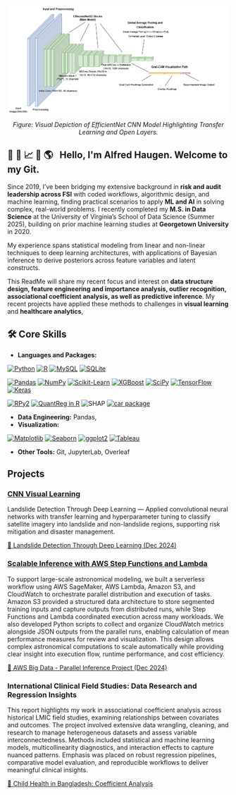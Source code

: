 
<div align="center">
<img src="https://github.com/alfskoyen/alfskoyen/blob/main/support/Landslide_ENB3_model_drawio.png?raw=true"alt="Visual Depiction of Proposed CNN EfficientNet Model w/ Transfer Learning" width="700"/>
<p><em>Figure: Visual Depiction of EfficientNet CNN Model Highlighting Transfer Learning and Open Layers.</em></p>
</div>



## :milky_way: :triangular_ruler: :chart_with_upwards_trend: :bullettrain_side: :earth_americas: &nbsp;  Hello, I'm Alfred Haugen. Welcome to my Git.

Since 2019, I’ve been bridging my extensive background in **risk and audit leadership across FSI** with coded workflows, algorithmic design, and machine learning, finding practical scenarios to apply **ML and AI** in solving complex, real-world problems. I recently completed my **M.S. in Data Science** at the University of Virginia’s School of Data Science (Summer 2025), building on prior machine learning studies at **Georgetown University** in 2020. 

My experience spans statistical modeling from linear and non-linear techniques to deep learning architectures, with applications of Bayesian inference to derive posteriors across feature variables and latent constructs.

This ReadMe will share my recent focus and interest on **data structure design, feature engineering and importance analysis, outlier recognition, associational coefficient analysis, as well as predictive inference**. My recent projects have applied these methods to challenges in **visual learning** and **healthcare analytics**, 

## 🛠️ Core Skills  
- **Languages and Packages:**

[![Python](https://img.shields.io/badge/Python-3776AB?style=for-the-badge&logo=python&logoColor=white)](https://www.python.org/)
[![R](https://img.shields.io/badge/R-276DC3?style=for-the-badge&logo=r&logoColor=white)](https://www.r-project.org/)
[![MySQL](https://img.shields.io/badge/MySQL-4479A1?style=for-the-badge&logo=mysql&logoColor=white)](https://www.mysql.com/)
[![SQLite](https://img.shields.io/badge/SQLite-003B57?style=for-the-badge&logo=sqlite&logoColor=white)](https://www.sqlite.org/)

[![Pandas](https://img.shields.io/badge/Pandas-150458?style=for-the-badge&logo=pandas&logoColor=white)](https://pandas.pydata.org/)
[![NumPy](https://img.shields.io/badge/NumPy-013243?style=for-the-badge&logo=numpy&logoColor=white)](https://numpy.org/)
[![Scikit-Learn](https://img.shields.io/badge/Scikit--Learn-F7931E?style=for-the-badge&logo=scikit-learn&logoColor=white)](https://scikit-learn.org/)
[![XGBoost](https://img.shields.io/badge/XGBoost-EC6B2A?style=for-the-badge&logo=python&logoColor=white)](https://xgboost.readthedocs.io/)
[![SciPy](https://img.shields.io/badge/SciPy-8CAAE6?style=for-the-badge&logo=scipy&logoColor=white)](https://scipy.org/)
[![TensorFlow](https://img.shields.io/badge/TensorFlow-FF6F00?style=for-the-badge&logo=tensorflow&logoColor=white)](https://www.tensorflow.org/)
[![Keras](https://img.shields.io/badge/Keras-D00000?style=for-the-badge&logo=keras&logoColor=white)](https://keras.io/)

[![RPy2](https://img.shields.io/badge/RPy2-1F70C1?style=for-the-badge&logo=readthedocs&logoColor=white)](https://rpy2.github.io/doc/latest/html/index.html)
[![QuantReg in R](https://img.shields.io/badge/QuantReg%20(R)-276DC3?style=for-the-badge&logo=r&logoColor=white)](https://cran.r-project.org/web/packages/quantreg/)
![SHAP](https://img.shields.io/badge/SHAP-FF4B4B?style=for-the-badge&logo=python&logoColor=white)
[![car package](https://img.shields.io/badge/R%20car%20Package-VIF%20Tools-276DC3?style=for-the-badge&logo=r&logoColor=white)](https://cran.r-project.org/package=car)

- **Data Engineering:** Pandas,
- **Visualization:** 

[![Matplotlib](https://img.shields.io/badge/Matplotlib-11557c?style=for-the-badge&logo=matplotlib&logoColor=white)](https://matplotlib.org/)
[![Seaborn](https://img.shields.io/badge/Seaborn-46a2f1?style=for-the-badge)](https://seaborn.pydata.org/)
[![ggplot2](https://img.shields.io/badge/ggplot2-2C3E50?style=for-the-badge&logo=r&logoColor=white)](https://ggplot2.tidyverse.org/)
[![Tableau](https://img.shields.io/badge/Tableau-E97627?style=for-the-badge&logo=tableau&logoColor=white)](https://www.tableau.com/)


- **Other Tools:** Git, JupyterLab, Overleaf

## Projects

### [CNN Visual Learning](https://github.com/eltsvetk/DS6050_Project)  
Landslide Detection Through Deep Learning — Applied convolutional neural networks with transfer learning and hyperparameter tuning to classify satellite imagery into landslide and non-landslide regions, supporting risk mitigation and disaster management. 

[📑 Landslide Detection Through Deep Learning (Dec 2024)](https://github.com/alfskoyen/alfskoyen/blob/main/support/Landslide_Detection_Through_Deep_Learning_Dec_2024.pdf)


### [Scalable Inference with AWS Step Functions and Lambda](https://github.com/UVA-MLSys/DS5110_Fall_2024/tree/main/Team%201) 
To support large-scale astronomical modeling, we built a serverless workflow using AWS SageMaker, AWS Lambda, Amazon S3, and CloudWatch to orchestrate parallel distribution and execution of tasks. Amazon S3 provided a structured data architecture to store segmented training inputs and capture outputs from distributed runs, while Step Functions and Lambda coordinated execution across many workloads. We also developed Python scripts to collect and organize CloudWatch metrics alongside JSON outputs from the parallel runs, enabling calculation of mean performance measures for review and visualization. This design allows complex astronomical computations to scale automatically while providing clear insight into execution flow, runtime performance, and cost efficiency.

[📑 AWS Big Data - Parallel Inference Project (Dec 2024)](https://github.com/alfskoyen/alfskoyen/blob/main/support/2024.11.24-DS5110-Team-1-Project-Presentation.pdf)

### International Clinical Field Studies: Data Research and Regression Insights
This report highlights my work in associational coefficient analysis across historical LMIC field studies, examining relationships between covariates and outcomes. The project involved extensive data wrangling, cleaning, and research to manage heterogeneous datasets and assess variable interconnectedness. Methods included statistical and machine learning models, multicollinearity diagnostics, and interaction effects to capture nuanced patterns. Emphasis was placed on robust regression pipelines, comparative model evaluation, and reproducible workflows to deliver meaningful clinical insights.

[📑 Child Health in Bangladesh: Coefficient Analysis](https://github.com/alfskoyen/alfskoyen/blob/main/support/DS6015_Capstone_Child_Health_in_Bangladesh_Final_May_2.pdf)





<!--
**alfskoyen/alfskoyen** is a ✨ _special_ ✨ repository because its `README.md` (this file) appears on your GitHub profile.

Here are some ideas to get you started:

- 🔭 I’m currently working on ...
- 🌱 I’m currently learning ...
- 👯 I’m looking to collaborate on ...
- 🤔 I’m looking for help with ...
- 💬 Ask me about ...
- 📫 How to reach me: ...
- 😄 Pronouns: ...
- ⚡ Fun fact: ...
-->
